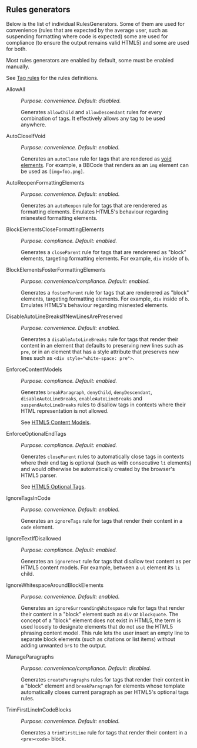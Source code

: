 <h2>Rules generators</h2>

Below is the list of individual RulesGenerators. Some of them are used for convenience (rules that are expected by the average user, such as suspending formatting where code is expected) some are used for compliance (to ensure the output remains valid HTML5) and some are used for both.

Most rules generators are enabled by default, some must be enabled manually.

See [Tag rules](Tag_rules.md) for the rules definitions.

<dl>

<dt id="allowall">AllowAll</dt>
<dd>
	<p><i>Purpose: convenience. Default: disabled.</i></p>
	<p>Generates <code>allowChild</code> and <code>allowDescendant</code> rules for every combination of tags. It effectively allows any tag to be used anywhere.</p>
</dd>

<dt id="autocloseifvoid">AutoCloseIfVoid</dt>
<dd>
	<p><i>Purpose: convenience. Default: enabled.</i></p>
	<p>Generates an <code>autoClose</code> rule for tags that are rendered as <a href="https://www.w3.org/TR/html5/syntax.html#void-elements">void elements</a>. For example, a BBCode that renders as an <code>img</code> element can be used as <code>[img=foo.png]</code>.</p>
</dd>

<dt id="autoreopenformattingelements">AutoReopenFormattingElements</dt>
<dd>
	<p><i>Purpose: convenience. Default: enabled.</i></p>
	<p>Generates an <code>autoReopen</code> rule for tags that are renderered as formatting elements. Emulates HTML5's behaviour regarding misnested formatting elements.</p>
</dd>

<dt id="blockelementscloseformattingelements">BlockElementsCloseFormattingElements</dt>
<dd>
	<p><i>Purpose: compliance. Default: enabled.</i></p>
	<p>Generates a <code>closeParent</code> rule for tags that are renderered as "block" elements, targeting formatting elements. For example, <code>div</code> inside of <code>b</code>.</p>
</dd>

<dt id="blockelementsfosterformattingelements">BlockElementsFosterFormattingElements</dt>
<dd>
	<p><i>Purpose: convenience/compliance. Default: enabled.</i></p>
	<p>Generates a <code>fosterParent</code> rule for tags that are renderered as "block" elements, targeting formatting elements. For example, <code>div</code> inside of <code>b</code>. Emulates HTML5's behaviour regarding misnested elements.</p>
</dd>

<dt id="disableautolinebreaksifnewlinesarepreserved">DisableAutoLineBreaksIfNewLinesArePreserved</dt>
<dd>
	<p><i>Purpose: convenience. Default: enabled.</i></p>
	<p>Generates a <code>disableAutoLineBreaks</code> rule for tags that render their content in an element that defaults to preserving new lines such as <code>pre</code>, or in an element that has a style attribute that preserves new lines such as <code>&lt;div style="white-space: pre"&gt;</code>.</p>
</dd>

<dt id="enforcecontentmodels">EnforceContentModels</dt>
<dd>
	<p><i>Purpose: compliance. Default: enabled.</i></p>
	<p>Generates <code>breakParagraph</code>, <code>denyChild</code>, <code>denyDescendant</code>, <code>disableAutoLineBreaks</code>, <code>enableAutoLineBreaks</code> and <code>suspendAutoLineBreaks</code> rules to disallow tags in contexts where their HTML representation is not allowed.</p>
	<p>See <a href="https://www.w3.org/TR/html5/dom.html#content-models">HTML5 Content Models</a>.</p>
</dd>

<dt id="enforceoptionalendtags">EnforceOptionalEndTags</dt>
<dd>
	<p><i>Purpose: compliance. Default: enabled.</i></p>
	<p>Generates <code>closeParent</code> rules to automatically close tags in contexts where their end tag is optional (such as with consecutive <code>li</code> elements) and would otherwise be automatically created by the browser's HTML5 parser.</p>
	<p>See <a href="https://www.w3.org/TR/html5/syntax.html#optional-tags">HTML5 Optional Tags</a>.</p>
</dd>

<dt id="ignoretagsincode">IgnoreTagsInCode</dt>
<dd>
	<p><i>Purpose: convenience. Default: enabled.</i></p>
	<p>Generates an <code>ignoreTags</code> rule for tags that render their content in a <code>code</code> element.</p>
</dd>

<dt id="ignoretextifdisallowed">IgnoreTextIfDisallowed</dt>
<dd>
	<p><i>Purpose: compliance. Default: enabled.</i></p>
	<p>Generates an <code>ignoreText</code> rule for tags that disallow text content as per HTML5 content models. For example, between a <code>ul</code> element its <code>li</code> child.</p>
</dd>

<dt id="ignorewhitespacearoundblockelements">IgnoreWhitespaceAroundBlockElements</dt>
<dd>
	<p><i>Purpose: convenience. Default: enabled.</i></p>
	<p>Generates an <code>ignoreSurroundingWhitespace</code> rule for tags that render their content in a "block" element such as <code>div</code> or <code>blockquote</code>. The concept of a "block" element does not exist in HTML5, the term is used loosely to designate elements that do not use the HTML5 phrasing content model. This rule lets the user insert an empty line to separate block elements (such as citations or list items) without adding unwanted <code>br</code>s to the output.</p>
</dd>

<dt id="manageparagraphs">ManageParagraphs</dt>
<dd>
	<p><i>Purpose: convenience/compliance. Default: disabled.</i></p>
	<p>Generates <code>createParagraphs</code> rules for tags that render their content in a "block" element and <code>breakParagraph</code> for elements whose template automatically closes current paragraph as per HTML5's optional tags rules.</p>
</dd>

<dt id="trimfirstlineincodeblocks">TrimFirstLineInCodeBlocks</dt>
<dd>
	<p><i>Purpose: convenience. Default: enabled.</i></p>
	<p>Generates a <code>trimFirstLine</code> rule for tags that render their content in a <code>&lt;pre&gt;&lt;code&gt;</code> block.</p>
</dd>

</dl>